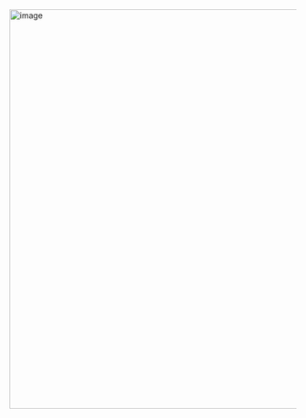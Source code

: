 <img width="690" height="700" alt="image" src="https://github.com/user-attachments/assets/4176792d-d291-436d-a633-b3be0b8bea9c" />

